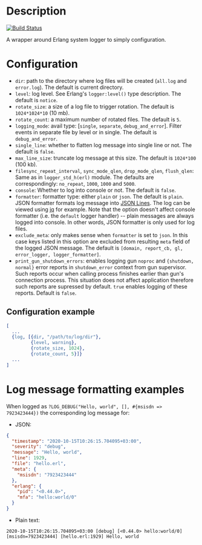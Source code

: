 # Description

[![Build Status](https://travis-ci.com/bdt-group/log.svg?branch=main)](https://travis-ci.com/bdt-group/log)

A wrapper around Erlang system logger to simply configuration.

# Configuration

* `dir`: path to the directory where log files will be created (`all.log` and `error.log`).
  The default is current directory.
* `level`: log level. See Erlang's `logger:level()` type description. The default is `notice`.
* `rotate_size`: a size of a log file to trigger rotation. The default is `1024*1024*10` (10 mb).
* `rotate_count`: a maximum number of rotated files. The default is `5`.
* `logging_mode`: avail type: [`single`, `separate`, `debug_and_error`]. Filter events in separate file by level
  or in single.  The default is `debug_and_error`.
* `single_line`: whether to flatten log message into single line or not. The default is `false`.
* `max_line_size`: truncate log message at this size. The default is `1024*100` (100 kb).
* `filesync_repeat_interval`, `sync_mode_qlen`, `drop_mode_qlen`, `flush_qlen`: Same as
  in `logger_std_h(erl)` module. The defaults are correspondingly: `no_repeat`, `1000`, `1000`
  and `5000`.
* `console`: Whether to log into console or not. The default is `false`.
* `formatter`: formatter type: either `plain` or `json`. The default is `plain`. JSON formatter
  formats log message into [JSON Lines](https://jsonlines.org). The log can be viewed using
  [jq](https://stedolan.github.io/jq) for example. Note that the option doesn't affect
  console formatter (i.e. the `default` logger handler) -- plain messages are always logged
  into console. In other words, JSON formatter is only used for log files.
* `exclude_meta`: only makes sense when `formatter` is set to `json`. In this case keys listed in
  this option are excluded from resulting `meta` field of the logged JSON message. The default is
  `[domain, report_cb, gl, error_logger, logger_formatter]`.
* `print_gun_shutdown_errors`: enables logging gun `noproc` and `{shutdown, normal}` error reports
  in `shutdown_error` context from gun supervisor. Such reports occur when calling process finishes
  earlier than gun's connection process. This situation does not affect application therefore such
  reports are supressed by default. `true` enables logging of these reports. Default is `false`.

## Configuration example

```erl
[
  ...
  {log, [{dir, "/path/to/log/dir"},
         {level, warning},
         {rotate_size, 1024},
         {rotate_count, 5}]}
  ...
]
```

# Log message formatting examples

When logged as `?LOG_DEBUG("Hello, world", [], #{msisdn => 7923423444})` the corresponding
log message for:

- JSON:
```json
{
  "timestamp": "2020-10-15T10:26:15.704095+03:00",
  "severity": "debug",
  "message": "Hello, world",
  "line": 1929,
  "file": "hello.erl",
  "meta": {
    "msisdn": "7923423444"
  },
  "erlang": {
    "pid": "<0.44.0>",
    "mfa": "hello:world/0"
  }
}
```

- Plain text:
```
2020-10-15T10:26:15.704095+03:00 [debug] [<0.44.0> hello:world/0] [msisdn=7923423444] [hello.erl:1929] Hello, world
```
